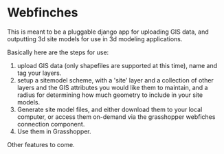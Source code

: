 # Webfinches

This is meant to be a pluggable django app for uploading GIS data, and
outputting 3d site models for use in 3d modeling applications.

Basically here are the steps for use:

1. upload GIS data (only shapefiles are supported at this time), name and tag
   your layers.
2. setup a sitemodel scheme, with a 'site' layer and a collection of other
   layers and the GIS attributes you would like them to maintain, and a radius
   for determining how much geometry to include in your site models.
3. Generate site model files, and either download them to your local computer,
   or access them on-demand via the grasshopper webfiches connection component.
4. Use them in Grasshopper.

Other features to come.
